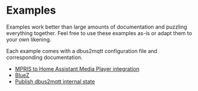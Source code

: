 # Examples

Examples work better than large amounts of documentation and puzzling everything together. Feel free to use these examples as-is or adapt them to your own likening.

Each example comes with a dbus2mqtt configuration file and corresponding documentation.

* [MPRIS to Home Assistant Media Player integration](home_assistant_media_player.md)
* [BlueZ](bluez.md)
* [Publish dbus2mqtt internal state](dbus2mqtt_internal_state.md)
